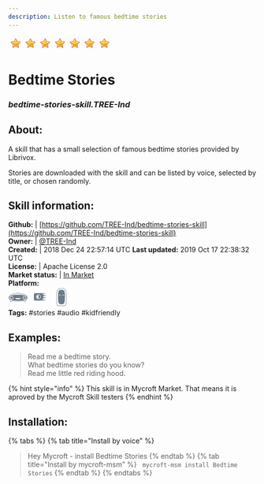 ```yaml
--- 
description: Listen to famous bedtime stories
---
```


![](../.gitbook/assets/star.png)![](../.gitbook/assets/star.png)![](../.gitbook/assets/star.png)![](../.gitbook/assets/star.png)![](../.gitbook/assets/star.png)![](../.gitbook/assets/star.png)![](../.gitbook/assets/star.png)  
# Bedtime Stories  
### _bedtime-stories-skill.TREE-Ind_  
## About:  
A skill that has a small selection of famous bedtime stories  provided by Librivox.

Stories are downloaded with the skill and can be listed by voice, selected by title, or chosen randomly.

## Skill information:  
**Github:** | [https://github.com/TREE-Ind/bedtime-stories-skill](https://github.com/TREE-Ind/bedtime-stories-skill)  
**Owner:** | [@TREE-Ind](https://github.com/TREE-Ind)  
**Created:** | 2018 Dec 24 22:57:14 UTC  **Last updated:** 2019 Oct 17 22:38:32 UTC  
**License:** | Apache License 2.0  
**Market status:** | [In Market](https://market.mycroft.ai/skill/bedtime-stories-skill)  
**Platform:**  
 ![](../.gitbook/assets/mark-1-icon.png)  ![](../.gitbook/assets/picroft-icon.png)  ![](../.gitbook/assets/mark-2-icon.png)   
**Tags:** \#stories \#audio \#kidfriendly   
## Examples:  
> Read me a bedtime story.  
> What bedtime stories do you know?  
> Read me little red riding hood.  
  
{% hint style="info" %}
This skill is in Mycroft Market. That means it is aproved by the Mycroft Skill testers
{% endhint %}
    
## Installation:  
{% tabs %}
{% tab title="Install by voice" %}
> Hey Mycroft - install Bedtime Stories
{% endtab %}
  {% tab title="Install by mycroft-msm" %}
``` mycroft-msm install Bedtime Stories```
{% endtab %}
  {% endtabs %}
  